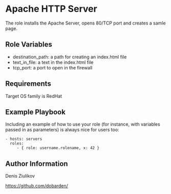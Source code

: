 Apache HTTP Server
=========

The role installs the Apache Server, opens 80/TCP port and creates a samle page.


Role Variables
--------------

- destination_path: a path for creating an index.html file 
- text_in_file: a text in the index.html file
- tcp_port: a port to open in the firewall

Requirements
------------

Target OS family is RedHat

Example Playbook
----------------

Including an example of how to use your role (for instance, with variables passed in as parameters) is always nice for users too:

    - hosts: servers
      roles:
         - { role: username.rolename, x: 42 }


Author Information
------------------

Denis Ziulikov

https://github.com/dobarden/
